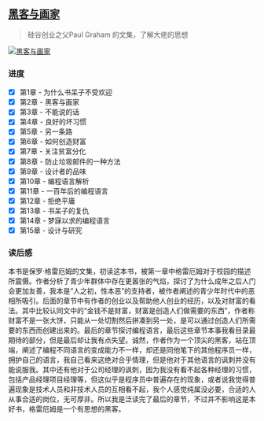 ## [黑客与画家](https://book.douban.com/subject/6021440/)

> 硅谷创业之父Paul Graham 的文集，了解大佬的思想

[![黑客与画家](https://img9.doubanio.com/view/subject/l/public/s4669554.jpg)](https://book.douban.com/subject/6021440/)

### 进度

- [x] 第1章 - 为什么书呆子不受欢迎
- [x] 第2章 - 黑客与画家
- [x] 第3章 - 不能说的话
- [x] 第4章 - 良好的坏习惯
- [x] 第5章 - 另一条路
- [x] 第6章 - 如何创造财富
- [x] 第7章 - 关注贫富分化
- [x] 第8章 - 防止垃圾邮件的一种方法
- [x] 第9章 - 设计者的品味
- [x] 第10章 - 编程语言解析
- [x] 第11章 - 一百年后的编程语言
- [x] 第12章 - 拒绝平庸
- [x] 第13章 - 书呆子的复仇
- [x] 第14章 - 梦寐以求的编程语言
- [x] 第15章 - 设计与研究

### 读后感

本书是保罗·格雷厄姆的文集，初读这本书，被第一章中格雷厄姆对于校园的描述所震慑。作者分析了青少年群体中存在更嚣张的气焰，探讨了为什么成年之后人门会更加友善，我本是“人之初，性本恶”的支持者，被作者阐述的青少年时代中的恶相所吸引。后面的章节中有作者的创业以及帮助他人创业的经历，以及对财富的看法。其中比较认同文中的“金钱不是财富，财富是创造人们做需要的东西”，作者称财富不是一张大饼，只能从一处切割然后拼凑到另一处，是可以通过创造人们所需要的东西而创建出来的。最后的章节探讨编程语言，最后这些章节本事我看目录最期待的部分，但是最后却让我有点失望。诚然，作者作为一个顶尖的黑客，站在顶端，阐述了编程不同语言的变成能力不一样，却还是同他笔下的其他程序员一样，拥护自己的语言，我自己看来这绝对合乎情理，但是他对于其他语言的讽刺并没有能说服我。其中还有他对于公司经理的讽刺，因为我没有看不起各种经理的习惯，包括产品经理项目经理等，但这似乎是程序员中普遍存在的现象，或者说我觉得普遍现象是技术人员和非技术人员的互相看不起，我个人感觉纯属没必要，合适的人从事合适的岗位，无可厚非。所以我是泛读完了最后的章节，不过并不影响这是本好书，格雷厄姆是一个有思想的黑客。

